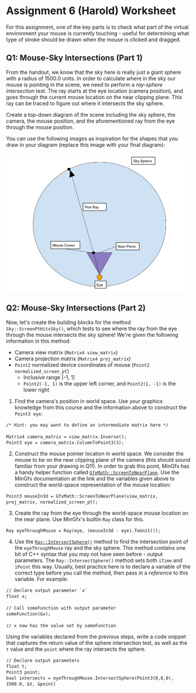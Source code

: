 # Assignment 6 (Harold) Worksheet

For this assignment, one of the key parts is to check what part of the virtual
environment your mouse is currently touching - useful for determining what
type of stroke should be drawn when the mouse is clicked and dragged.


## Q1: Mouse-Sky Intersections (Part 1)

From the handout, we know that the sky here is really just a giant sphere
with a radius of 1500.0 units. In order to calculate where in the sky our
mouse is pointing in the scene, we need to perform a *ray-sphere
intersection* test. The ray starts at the eye location (camera position), and goes
through the current mouse location on the near clipping plane. This ray can be
traced to figure out where it intersects the sky sphere.

Create a top-down diagram of the scene including the sky sphere, the camera,
the mouse position, and the aforementioned ray from the eye through the mouse
position.

You can use the following images as inspiration for the shapes that you draw
in your diagram (replace this image with your final diagram):

![](./img/ray-sphere.png)

## Q2: Mouse-Sky Intersections (Part 2)

Now, let's create the building blocks for the method `Sky::ScreenPtHitsSky()`,
which tests to see where the ray from the eye through the mouse intersects the
sky sphere! We're given the following information in this method:

- Camera view matrix (`Matrix4 view_matrix`)
- Camera projection matrix (`Matrix4 proj_matrix`)
- `Point2` normalized device coordinates of mouse (`Point2 normalized_screen_pt`)
    - Inclusive range [-1, 1]
    - `Point2(-1, 1)` is the upper left corner, and `Point2(1, -1)` is the
      lower right

1. Find the camera's position in world space. Use your graphics knowledge from
   this course and the information above to construct the `Point3 eye`:

```
/* Hint: you may want to define an intermediate matrix here */

Matrix4 camera_matrix = view_matrix.Inverse();
Point3 eye = camera_matrix.ColumnToPoint3(3);

```

2. Construct the mouse pointer location in world space. We consider the mouse
   to be on the near clipping plane of the camera (this should sound familiar
   from your drawing in Q1!). In order to grab this point, MinGfx has a handy
   helper function called
   [`GfxMath::ScreenToNearPlane`](https://ivlab.github.io/MinGfx/classmingfx_1_1_gfx_math.html#a2086a2f885f887fb53da8a5adb5860f0).
   Use the MinGfx documentation at the link and the variables given above to
   construct the world-space representation of the mouse location:

```
Point3 mouseIn3d = GfxMath::ScreenToNearPlane(view_matrix, proj_matrix, normalized_screen_pt);
```

3. Create the ray from the eye through the world-space mouse location on the
   near plane. Use MinGfx's builtin `Ray` class for this.

```
Ray eyeThroughMouse = Ray(eye, (mouseIn3d - eye).ToUnit());
```

4. Use the
   [`Ray::IntersectSphere()`](https://ivlab.github.io/MinGfx/classmingfx_1_1_ray.html#affe83ef9859560bcb24343017cb86d88)
   method to find the intersection point of the `eyeThroughMouse` ray and the
   sky sphere. This method contains one bit of C++ syntax that you may not
   have seen before - output parameters. The `Ray::IntersectSphere()` method
   sets both `iTime` and `iPoint` this way. Usually, best practice here is to
   declare a variable of the correct type before you call the method, then
   pass in a *reference* to this variable. For example:

```
// Declare output parameter `x`
float x;

// Call someFunction with output parameter
someFunction(&x);

// x now has the value set by someFunction
```

   Using the variables declared from the previous steps, write a code snippet
   that captures the return value of the sphere intersection test, as well as
   the `t` value and the `point` where the ray intersects the sphere.

```
// Declare output parameters
float t;
Point3 point;
bool intersects = eyeThroughMouse.IntersectSphere(Point3(0,0,0), 1500.0, &t, &point)
```
